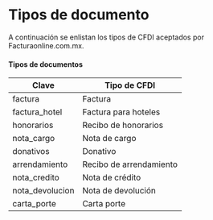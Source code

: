 # Tipos de documento

A continuación se enlistan los tipos de CFDI aceptados por Facturaonline.com.mx.


#### Tipos de documentos

<table>
    <thead>
        <tr>
            <th>Clave</th>
            <th>Tipo de CFDI</th>
        </tr>
    <thead>
    <tbody>
        <tr>
            <td>factura</td>
            <td>Factura</td>
        </tr>
        <tr>
            <td>factura_hotel</td>
            <td>Factura para hoteles</td>
        </tr>
        <tr>
            <td>honorarios</td>
            <td>Recibo de honorarios</td>
        </tr>
        <tr>
            <td>nota_cargo</td>
            <td>Nota de cargo</td>
        </tr>
        <tr>
            <td>donativos</td>
            <td>Donativo</td>
        </tr>
        <tr>
            <td>arrendamiento</td>
            <td>Recibo de arrendamiento</td>
        </tr>
        <tr>
            <td>nota_credito</td>
            <td>Nota de crédito</td>
        </tr>
        <tr>
            <td>nota_devolucion</td>
            <td>Nota de devolución</td>
        </tr>
        <tr>
            <td>carta_porte</td>
            <td>Carta porte</td>
        </tr>
    </tbody>
</table>
